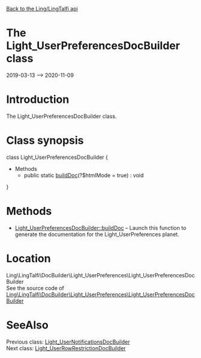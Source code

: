 [Back to the Ling/LingTalfi api](https://github.com/lingtalfi/LingTalfi/blob/master/doc/api/Ling/LingTalfi.md)



The Light_UserPreferencesDocBuilder class
================
2019-03-13 --> 2020-11-09






Introduction
============

The Light_UserPreferencesDocBuilder class.



Class synopsis
==============


class <span class="pl-k">Light_UserPreferencesDocBuilder</span>  {

- Methods
    - public static [buildDoc](https://github.com/lingtalfi/LingTalfi/blob/master/doc/api/Ling/LingTalfi/DocBuilder/Light_UserPreferences/Light_UserPreferencesDocBuilder/buildDoc.md)(?$htmlMode = true) : void

}






Methods
==============

- [Light_UserPreferencesDocBuilder::buildDoc](https://github.com/lingtalfi/LingTalfi/blob/master/doc/api/Ling/LingTalfi/DocBuilder/Light_UserPreferences/Light_UserPreferencesDocBuilder/buildDoc.md) &ndash; Launch this function to generate the documentation for the Light_UserPreferences planet.





Location
=============
Ling\LingTalfi\DocBuilder\Light_UserPreferences\Light_UserPreferencesDocBuilder<br>
See the source code of [Ling\LingTalfi\DocBuilder\Light_UserPreferences\Light_UserPreferencesDocBuilder](https://github.com/lingtalfi/LingTalfi/blob/master/DocBuilder/Light_UserPreferences/Light_UserPreferencesDocBuilder.php)



SeeAlso
==============
Previous class: [Light_UserNotificationsDocBuilder](https://github.com/lingtalfi/LingTalfi/blob/master/doc/api/Ling/LingTalfi/DocBuilder/Light_UserNotifications/Light_UserNotificationsDocBuilder.md)<br>Next class: [Light_UserRowRestrictionDocBuilder](https://github.com/lingtalfi/LingTalfi/blob/master/doc/api/Ling/LingTalfi/DocBuilder/Light_UserRowRestriction/Light_UserRowRestrictionDocBuilder.md)<br>
